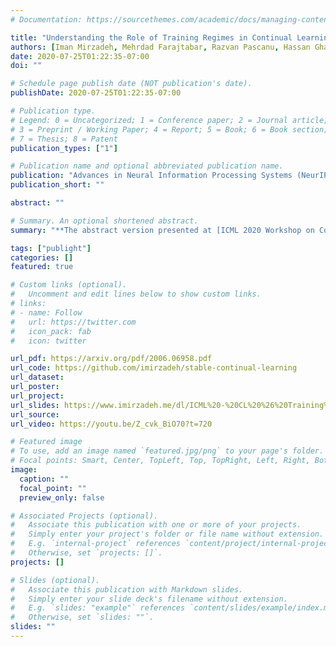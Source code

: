 ```yaml
---
# Documentation: https://sourcethemes.com/academic/docs/managing-content/

title: "Understanding the Role of Training Regimes in Continual Learning"
authors: [Iman Mirzadeh, Mehrdad Farajtabar, Razvan Pascanu, Hassan Ghasemzadeh]
date: 2020-07-25T01:22:35-07:00
doi: ""

# Schedule page publish date (NOT publication's date).
publishDate: 2020-07-25T01:22:35-07:00

# Publication type.
# Legend: 0 = Uncategorized; 1 = Conference paper; 2 = Journal article;
# 3 = Preprint / Working Paper; 4 = Report; 5 = Book; 6 = Book section;
# 7 = Thesis; 8 = Patent
publication_types: ["1"]

# Publication name and optional abbreviated publication name.
publication: "Advances in Neural Information Processing Systems (NeurIPS) 2020"
publication_short: ""

abstract: ""

# Summary. An optional shortened abstract.
summary: "**The abstract version presented at [ICML 2020 Workshop on Continual Learning](https://sites.google.com/view/cl-icml/home?authuser=0)**"

tags: ["publight"]
categories: []
featured: true

# Custom links (optional).
#   Uncomment and edit lines below to show custom links.
# links:
# - name: Follow
#   url: https://twitter.com
#   icon_pack: fab
#   icon: twitter

url_pdf: https://arxiv.org/pdf/2006.06958.pdf
url_code: https://github.com/imirzadeh/stable-continual-learning
url_dataset:
url_poster:
url_project:
url_slides: https://www.imirzadeh.me/dl/ICML%20-%20CL%20%26%20Training%20Regime.pdf
url_source:
url_video: https://youtu.be/Z_cvk_BiO70?t=720

# Featured image
# To use, add an image named `featured.jpg/png` to your page's folder.
# Focal points: Smart, Center, TopLeft, Top, TopRight, Left, Right, BottomLeft, Bottom, BottomRight.
image:
  caption: ""
  focal_point: ""
  preview_only: false

# Associated Projects (optional).
#   Associate this publication with one or more of your projects.
#   Simply enter your project's folder or file name without extension.
#   E.g. `internal-project` references `content/project/internal-project/index.md`.
#   Otherwise, set `projects: []`.
projects: []

# Slides (optional).
#   Associate this publication with Markdown slides.
#   Simply enter your slide deck's filename without extension.
#   E.g. `slides: "example"` references `content/slides/example/index.md`.
#   Otherwise, set `slides: ""`.
slides: ""
---
```

